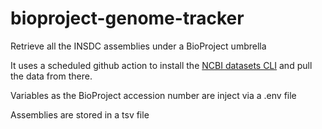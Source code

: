 # bioproject-genome-tracker
Retrieve all the INSDC assemblies under a BioProject umbrella

It uses a scheduled github action to install the [NCBI datasets CLI](https://www.ncbi.nlm.nih.gov/datasets/docs/v2/reference-docs/command-line/) and pull the data from there.

Variables as the BioProject accession number are inject via a .env file

Assemblies are stored in a tsv file
